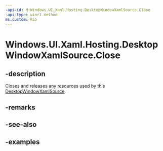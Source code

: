 ```yaml
---
-api-id: M:Windows.UI.Xaml.Hosting.DesktopWindowXamlSource.Close
-api-type: winrt method
ms.custom: RS5
---
```


<!-- Method syntax.
public void DesktopWindowXamlSource.Close()
-->

# Windows.UI.Xaml.Hosting.DesktopWindowXamlSource.Close

## -description
Closes and releases any resources used by this [DesktopWindowXamlSource](desktopwindowxamlsource.md).

## -remarks

## -see-also

## -examples
